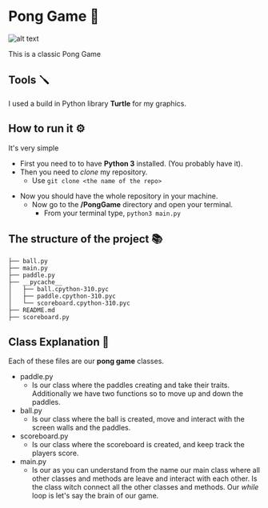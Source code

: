 # Pong Game 🏓

![alt text](/Pi-Playground/PongGame/Screenshot%20from%202023-04-06%2022-30-21.png)

This is a classic Pong Game

## Tools 🪛

I used a build in Python library **Turtle** for my graphics.

## How to run it ⚙️

It's very simple

- First you need to to have **Python 3** installed. (You probably have it).
- Then you need to _clone_ my repository.
  - Use `git clone <the name of the repo>`

* Now you should have the whole repository in your machine.
  - Now go to the **/PongGame** directory and open your terminal.
    - From your terminal type, `python3 main.py`

## The structure of the project 📚

    ├── ball.py
    ├── main.py
    ├── paddle.py
    ├── __pycache__
    │   ├── ball.cpython-310.pyc
    │   ├── paddle.cpython-310.pyc
    │   └── scoreboard.cpython-310.pyc
    ├── README.md
    ├── scoreboard.py

## Class Explanation 📖

Each of these files are our **pong game** classes.

- paddle.py
  - Is our class where the paddles creating and take their traits. Additionally we have two functions so to move up and down the paddles.
- ball.py
  - Is our class where the ball is created, move and interact with the screen walls and the paddles.
- scoreboard.py
  - Is our class where the scoreboard is created, and keep track the players score.
- main.py
  - Is our as you can understand from the name our main class where all other classes and methods are leave and interact with each other. Is the class witch connect all the other classes and methods. Our _while_ loop is let's say the brain of our game.
